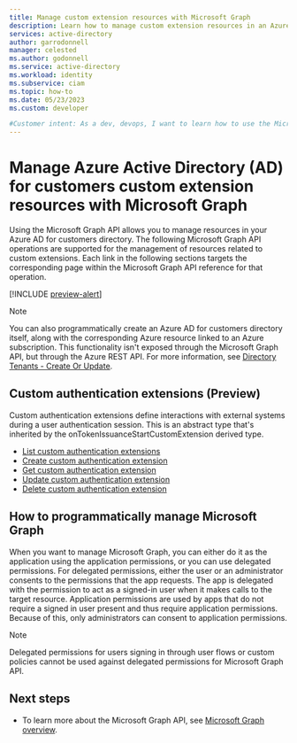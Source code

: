 ```yaml
---
title: Manage custom extension resources with Microsoft Graph
description: Learn how to manage custom extension resources in an Azure AD for customers tenant by calling the Microsoft Graph API and using an application identity to automate the process.
services: active-directory
author: garrodonnell
manager: celested
ms.author: godonnell
ms.service: active-directory
ms.workload: identity
ms.subservice: ciam
ms.topic: how-to
ms.date: 05/23/2023
ms.custom: developer

#Customer intent: As a dev, devops, I want to learn how to use the Microsoft Graph to manage custom extension operations in my Azure AD customer tenant.
---
```


# Manage Azure Active Directory (AD) for customers custom extension resources with Microsoft Graph

Using the Microsoft Graph API allows you to manage resources in your Azure AD for customers directory. The following Microsoft Graph API operations are supported for the management of resources related to custom extensions. Each link in the following sections targets the corresponding page within the Microsoft Graph API reference for that operation.

[!INCLUDE [preview-alert](../customers/includes/preview-alert/preview-alert-ciam.md)]

> [!NOTE]
> You can also programmatically create an Azure AD for customers directory itself, along with the corresponding Azure resource linked to an Azure subscription. This functionality isn't exposed through the Microsoft Graph API, but through the Azure REST API. For more information, see [Directory Tenants - Create Or Update](/rest/api/azurestack/directory-tenants/create-or-update).
## Custom authentication extensions (Preview)

Custom authentication extensions define interactions with external systems during a user authentication session. This is an abstract type that's inherited by the onTokenIssuanceStartCustomExtension derived type.

- [List custom authentication extensions](/graph/api/identitycontainer-list-customauthenticationextensions)
- [Create custom authentication extension](/graph/api/identitycontainer-post-customauthenticationextensions)
- [Get custom authentication extension](/graph/api/customauthenticationextension-get)
- [Update custom authentication extension](/graph/api/customauthenticationextension-update)
- [Delete custom authentication extension](/graph/api/customauthenticationextension-delete)

## How to programmatically manage Microsoft Graph

When you want to manage Microsoft Graph, you can either do it as the application using the application permissions, or you can use delegated permissions. For delegated permissions, either the user or an administrator consents to the permissions that the app requests. The app is delegated with the permission to act as a signed-in user when it makes calls to the target resource. Application permissions are used by apps that do not require a signed in user present and thus require application permissions. Because of this, only administrators can consent to application permissions.

> [!NOTE]
> Delegated permissions for users signing in through user flows or custom policies cannot be used against delegated permissions for Microsoft Graph API.
## Next steps

- To learn more about the Microsoft Graph API, see [Microsoft Graph overview](/graph/overview). 